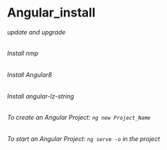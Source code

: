 # Angular_install
###### update and upgrade
###### Install nmp
###### Install Angular8
###### Install angular-lz-string
######
###### To create an Angular Project: ```ng new Project_Name```
###### To start an Angular Project: ```ng serve -o``` in the project
